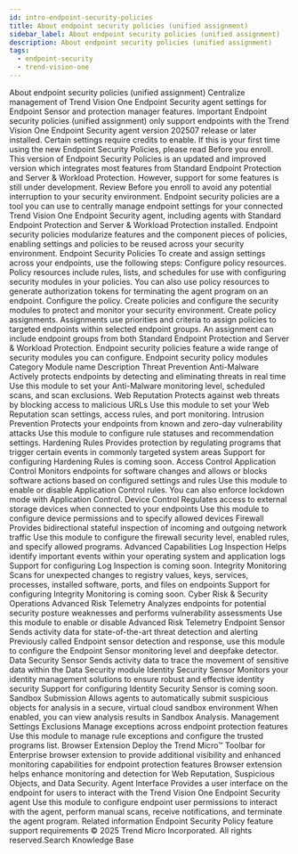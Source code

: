 ```yaml
---
id: intro-endpoint-security-policies
title: About endpoint security policies (unified assignment)
sidebar_label: About endpoint security policies (unified assignment)
description: About endpoint security policies (unified assignment)
tags:
  - endpoint-security
  - trend-vision-one
---
```


 About endpoint security policies (unified assignment) Centralize management of Trend Vision One Endpoint Security agent settings for Endpoint Sensor and protection manager features. Important Endpoint security policies (unified assignment) only support endpoints with the Trend Vision One Endpoint Security agent version 202507 release or later installed. Certain settings require credits to enable. If this is your first time using the new Endpoint Security Policies, please read Before you enroll. This version of Endpoint Security Policies is an updated and improved version which integrates most features from Standard Endpoint Protection and Server & Workload Protection. However, support for some features is still under development. Review Before you enroll to avoid any potential interruption to your security environment. Endpoint security policies are a tool you can use to centrally manage endpoint settings for your connected Trend Vision One Endpoint Security agent, including agents with Standard Endpoint Protection and Server & Workload Protection installed. Endpoint security policies modularize features and the component pieces of policies, enabling settings and policies to be reused across your security environment. Endpoint Security Policies To create and assign settings across your endpoints, use the following steps: Configure policy resources. Policy resources include rules, lists, and schedules for use with configuring security modules in your policies. You can also use policy resources to generate authorization tokens for terminating the agent program on an endpoint. Configure the policy. Create policies and configure the security modules to protect and monitor your security environment. Create policy assignments. Assignments use priorities and criteria to assign policies to targeted endpoints within selected endpoint groups. An assignment can include endpoint groups from both Standard Endpoint Protection and Server & Workload Protection. Endpoint security policies feature a wide range of security modules you can configure. Endpoint security policy modules Category Module name Description Threat Prevention Anti-Malware Actively protects endpoints by detecting and eliminating threats in real time Use this module to set your Anti-Malware monitoring level, scheduled scans, and scan exclusions. Web Reputation Protects against web threats by blocking access to malicious URLs Use this module to set your Web Reputation scan settings, access rules, and port monitoring. Intrusion Prevention Protects your endpoints from known and zero-day vulnerability attacks Use this module to configure rule statuses and recommendation settings. Hardening Rules Provides protection by regulating programs that trigger certain events in commonly targeted system areas Support for configuring Hardening Rules is coming soon. Access Control Application Control Monitors endpoints for software changes and allows or blocks software actions based on configured settings and rules Use this module to enable or disable Application Control rules. You can also enforce lockdown mode with Application Control. Device Control Regulates access to external storage devices when connected to your endpoints Use this module to configure device permissions and to specify allowed devices Firewall Provides bidirectional stateful inspection of incoming and outgoing network traffic Use this module to configure the firewall security level, enabled rules, and specify allowed programs. Advanced Capabilities Log Inspection Helps identify important events within your operating system and application logs Support for configuring Log Inspection is coming soon. Integrity Monitoring Scans for unexpected changes to registry values, keys, services, processes, installed software, ports, and files on endpoints Support for configuring Integrity Monitoring is coming soon. Cyber Risk & Security Operations Advanced Risk Telemetry Analyzes endpoints for potential security posture weaknesses and performs vulnerability assessments Use this module to enable or disable Advanced Risk Telemetry Endpoint Sensor Sends activity data for state-of-the-art threat detection and alerting Previously called Endpoint sensor detection and response, use this module to configure the Endpoint Sensor monitoring level and deepfake detector. Data Security Sensor Sends activity data to trace the movement of sensitive data within the Data Security module Identity Security Sensor Monitors your identity management solutions to ensure robust and effective identity security Support for configuring Identity Security Sensor is coming soon. Sandbox Submission Allows agents to automatically submit suspicious objects for analysis in a secure, virtual cloud sandbox environment When enabled, you can view analysis results in Sandbox Analysis. Management Settings Exclusions Manage exceptions across endpoint protection features Use this module to manage rule exceptions and configure the trusted programs list. Browser Extension Deploy the Trend Micro™ Toolbar for Enterprise browser extension to provide additional visibility and enhanced monitoring capabilities for endpoint protection features Browser extension helps enhance monitoring and detection for Web Reputation, Suspicious Objects, and Data Security. Agent Interface Provides a user interface on the endpoint for users to interact with the Trend Vision One Endpoint Security agent Use this module to configure endpoint user permissions to interact with the agent, perform manual scans, receive notifications, and terminate the agent program. Related information Endpoint Security Policy feature support requirements © 2025 Trend Micro Incorporated. All rights reserved.Search Knowledge Base